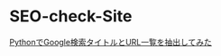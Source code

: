 # SEO-check-Site
[PythonでGoogle検索タイトルとURL一覧を抽出してみた](https://watlab-blog.com/2019/08/15/python-google-searchlist/)
